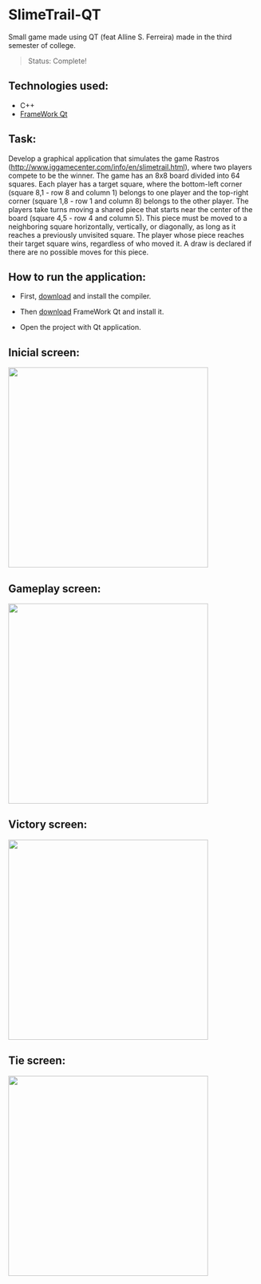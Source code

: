 # SlimeTrail-QT
Small game made using QT (feat Alline S. Ferreira) made in the third semester of college.

>Status: Complete!

## Technologies used: 
  * C++
  * [FrameWork Qt](https://qt.io/developers)

## Task:
Develop a graphical application that simulates the game Rastros (http://www.iggamecenter.com/info/en/slimetrail.html), where two players compete to be the winner. The game has an 8x8 board divided into 64 squares. Each player has a target square, where the bottom-left corner (square 8,1 - row 8 and column 1) belongs to one player and the top-right corner (square 1,8 - row 1 and column 8) belongs to the other player. The players take turns moving a shared piece that starts near the center of the board (square 4,5 - row 4 and column 5). This piece must be moved to a neighboring square horizontally, vertically, or diagonally, as long as it reaches a previously unvisited square. The player whose piece reaches their target square wins, regardless of who moved it. A draw is declared if there are no possible moves for this piece.

## How to run the application:
  * First, [download](https://sourceforge.net/projects/mingw/files/OldFiles/) and install the compiler.
  * Then [download](https://qt.io/developers) FrameWork Qt and install it.

  * Open the project with Qt application.

 ## Inicial screen:
<img src="https://github.com/MullerPenaforte/SlimeTrail-QT/assets/129807601/d4acd9a8-cae4-4e71-80e4-07fced746550" width="400">

 ## Gameplay screen:
<img src="https://github.com/MullerPenaforte/SlimeTrail-QT/assets/129807601/e8e995ae-553b-4307-badf-7bfc567a5a27" width="400">

 ## Victory screen:
<img src="https://github.com/MullerPenaforte/SlimeTrail-QT/assets/129807601/7ea10042-cc49-45ed-b41f-dd84f0546c04" width="400">

 ## Tie screen:
<img src="https://github.com/MullerPenaforte/SlimeTrail-QT/assets/129807601/cf130e41-2732-428f-9e99-ad29a857a319" width="400">



